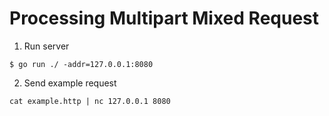 # Processing Multipart Mixed Request

1. Run server

```
$ go run ./ -addr=127.0.0.1:8080
```

2. Send example request

```
cat example.http | nc 127.0.0.1 8080
```
